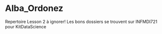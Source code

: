 # Alba_Ordonez
Repertoire Lesson 2 à ignorer!
Les bons dossiers se trouvent sur INFMDI721 pour KitDataScience
